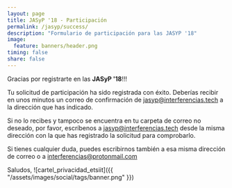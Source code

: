 ```yaml
---
layout: page
title: JASyP '18 - Participación
permalink: /jasyp/success/
description: "Formulario de participación para las JASYP '18"
image:
  feature: banners/header.png
timing: false
share: false
---
```


Gracias por registrarte en las **JASyP '18**!!!

Tu solicitud de participación ha sido registrada con éxito. Deberías recibir en unos minutos un correo de confirmación de [jasyp@interferencias.tech](mailto:jasyp@interferencias.tech) a la dirección que has indicado.

Si no lo recibes y tampoco se encuentra en tu carpeta de correo no deseado, por favor, escríbenos a [jasyp@interferencias.tech](mailto:jasyp@interferencias.tech) desde la misma dirección con la que has registrado la solicitud para comprobarlo.

Si tienes cualquier duda, puedes escribirnos también a esa misma dirección de correo o a [interferencias@protonmail.com](mailto:interferencias@protonmail.com)

Saludos,
![cartel_privacidad_etsiit]({{ "/assets/images/social/tags/banner.png" }})
